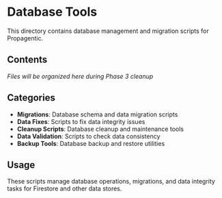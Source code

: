 # Database Tools

This directory contains database management and migration scripts for Propagentic.

## Contents

*Files will be organized here during Phase 3 cleanup*

## Categories

- **Migrations**: Database schema and data migration scripts
- **Data Fixes**: Scripts to fix data integrity issues
- **Cleanup Scripts**: Database cleanup and maintenance tools
- **Data Validation**: Scripts to check data consistency
- **Backup Tools**: Database backup and restore utilities

## Usage

These scripts manage database operations, migrations, and data integrity tasks for Firestore and other data stores. 